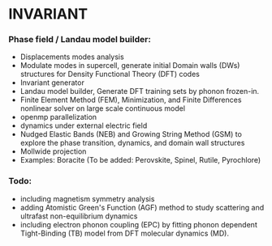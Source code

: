 # INVARIANT
### Phase field / Landau model builder:
- Displacements modes analysis
- Modulate modes in supercell, generate initial Domain walls (DWs) structures for Density Functional Theory (DFT) codes
- Invariant generator
- Landau model builder, Generate DFT training sets by phonon frozen-in.
- Finite Element Method (FEM), Minimization, and Finite Differences nonlinear solver on large scale continuous model
- openmp parallelization
- dynamics under external electric field
- Nudged Elastic Bands (NEB) and Growing String Method (GSM) to explore the phase transition, dynamics, and domain wall structures
- Mollwide projection
- Examples: Boracite (To be added: Perovskite, Spinel, Rutile, Pyrochlore)
### Todo:
- including magnetism symmetry analysis
- adding Atomistic Green's Function (AGF) method to study scattering and ultrafast non-equilibrium dynamics
- including electron phonon coupling (EPC) by fitting phonon dependent Tight-Binding (TB) model from DFT molecular dynamics (MD).
